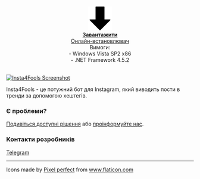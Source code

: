 <p align="center">
<a href="https://raw.githubusercontent.com/insta4fools/insta4fools_repo/master/Latest.exe">
<img src="https://raw.githubusercontent.com/insta4fools/insta4fools.github.io/master/down-arrow.png" alt="Download" width="64" height="64"/> <br><b>Завантажити</b><br>
Онлайн-встановлювач</a><br>
Вимоги:<br>
- Windows Vista SP2 x86<br>
- .NET Framework 4.5.2<br><br>

<a href="https://user-images.githubusercontent.com/25367511/72204806-a3673980-3484-11ea-8f70-e5918ec68364.png"><img alt="Insta4Fools Screenshot" src="https://user-images.githubusercontent.com/25367511/72204806-a3673980-3484-11ea-8f70-e5918ec68364.png"/></a></p>

Insta4Fools - це потужний бот для Instagram, який виводить пости в тренди за допомогою хештегів.

### Є проблеми?
[Подивіться доступні рішення](https://github.com/insta4fools/insta4fools_repo/issues) або [проінформуйте нас](https://github.com/insta4fools/insta4fools_repo/issues/new).

### Контакти розробників
[Telegram](https://t.me/feel_the_dz3n)

***
<div>Icons made by <a href="https://www.flaticon.com/authors/pixel-perfect" title="Pixel perfect">Pixel perfect</a> from <a href="https://www.flaticon.com/" title="Flaticon">www.flaticon.com</a></div>
